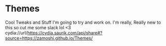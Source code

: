 # Themes
Cool Tweaks and Stuff I'm going to try and work on.
I'm really, Really new to this so cut me some slack lol <3
<text>cydia://url/https://cydia.saurik.com/api/share#?source=https://zamoshi.github.io/Themes/</text>

